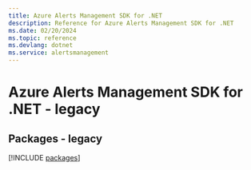 ```yaml
---
title: Azure Alerts Management SDK for .NET
description: Reference for Azure Alerts Management SDK for .NET
ms.date: 02/20/2024
ms.topic: reference
ms.devlang: dotnet
ms.service: alertsmanagement
---
```

# Azure Alerts Management SDK for .NET - legacy
## Packages - legacy
[!INCLUDE [packages](alerts-management-index.md)]
